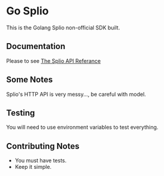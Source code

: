 # Go Splio

This is the Golang Splio non-official SDK built.

## Documentation

Please to see [The Splio API Referance](https://dev-scp.splio.com/reference)

## Some Notes

Splio's HTTP API is very messy..., be careful with model.

## Testing

You will need to use environment variables to test everything.

## Contributing Notes

 * You must have tests.
 * Keep it simple.